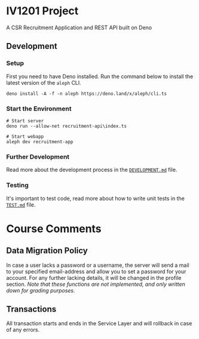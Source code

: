 # IV1201 Project
 A CSR Recruitment Application and REST API built on Deno


## Development

### Setup

First you need to have Deno installed. Run the command below to install the latest version of the `aleph` CLI.
```shell
deno install -A -f -n aleph https://deno.land/x/aleph/cli.ts
```
### Start the Environment

```shell
# Start server
deno run --allow-net recruitment-api\index.ts

# Start webapp
aleph dev recruitment-app
```

### Further Development

Read more about the development process in the [`DEVELOPMENT.md`](DEVELOPMENT.md) file.

### Testing

It's important to test code, read more about how to write unit tests in the [`TEST.md`](TEST.md) file.

# Course Comments
## Data Migration Policy
In case a user lacks a password or a username, the server will send a mail to your specified email-address and allow you to set a password for your account. For any further lacking details, it will be changed in the profile section. 
*Note that these functions are not implemented, and only written down for grading purposes.*

## Transactions
All transaction starts and ends in the Service Layer and will rollback in case of any errors. 